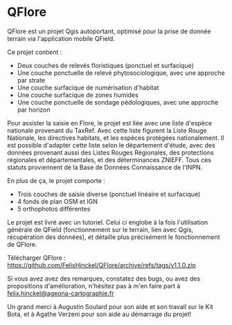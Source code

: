 # QFlore
QFlore est un projet Qgis autoportant, optimisé pour la prise de donnée terrain via l'application mobile QField.

Ce projet contient :

- Deux couches de relevés floristiques (ponctuel et surfacique)
- Une couche ponctuelle de relevé phytosociologique, avec une approche par strate
- Une couche surfacique de numérisation d'habitat
- Une couche surfacique de zones humides
- Une couche ponctuelle de sondage pédologiques, avec une approche par horizon

Pour assister la saisie en Flore, le projet est liée avec une liste d'espèce nationale provenant du TaxRef. Avec cette liste figurent la Liste Rouge Nationale, les directives habitats, et les espèces protégées nationalement. Il est possible d'adapter cette liste selon le département d'étude, avec des données provenant aussi des Listes Rouges Régionales, des protections régionales et départementales, et des déterminances ZNIEFF. Tous ces statuts proviennent de la Base de Données Connaissance de l'INPN.

En plus de ça, le projet comporte : 

- Trois couches de saisie diverse (ponctuel linéaire et surfacique)
- 4 fonds de plan OSM et IGN
- 5 orthophotos différentes

Le projet est livré avec un tutoriel. Celui ci englobe à la fois l'utilisation générale de QField (fonctionnement sur le terrain, lien avec Qgis, récupération des données), et détaille plus précisément le fonctionnement de QFlore.

Télécharger QFlore :
https://github.com/FelixHinckel/QFlore/archive/refs/tags/v1.1.0.zip

Si vous avez avez des remarques, constatez des bugs, ou avez des propositions d'amélioration, n'hésitez pas à m'en faire part à felix.hinckel@ageona-cartographie.fr

Un grand merci à Augustin Soulard pour son aide et son travail sur le Kit Bota, et à Agathe Verzeni pour son aide au démarrage du projet!
